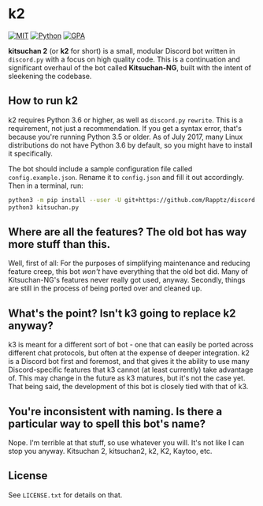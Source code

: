 # k2

[![MIT](https://img.shields.io/badge/License-MIT-brightgreen.svg)](https://github.com/n303p4/Kitsuchan-NG/blob/master/LICENSE.txt)
[![Python](https://img.shields.io/badge/Python-3.6-brightgreen.svg)](https://python.org/)
[![GPA](https://codeclimate.com/github/n303p4/kitsuchan-2/badges/gpa.svg)](https://codeclimate.com/github/n303p4/kitsuchan-2)

**kitsuchan 2** (or **k2** for short) is a small, modular Discord bot written in `discord.py`
with a focus on high quality code. This is a continuation and significant overhaul of the bot
called **Kitsuchan-NG**, built with the intent of sleekening the codebase.

## How to run k2

k2 requires Python 3.6 or higher, as well as `discord.py` `rewrite`. This is a requirement, not
just a recommendation. If you get a syntax error, that's because you're running Python 3.5 or
older. As of July 2017, many Linux distributions do not have Python 3.6 by default, so you might
have to install it specifically.

The bot should include a sample configuration file called `config.example.json`. Rename it to
`config.json` and fill it out accordingly. Then in a terminal, run:

```bash
python3 -m pip install --user -U git+https://github.com/Rapptz/discord.py@rewrite
python3 kitsuchan.py
```

## Where are all the features? The old bot has way more stuff than this.

Well, first of all: For the purposes of simplifying maintenance and reducing feature creep,
this bot *won't* have everything that the old bot did. Many of Kitsuchan-NG's features never
really got used, anyway. Secondly, things are still in the process of being ported over and
cleaned up.

## What's the point? Isn't k3 going to replace k2 anyway?

k3 is meant for a different sort of bot - one that can easily be ported across different chat
protocols, but often at the expense of deeper integration. k2 is a Discord bot first and foremost,
and that gives it the ability to use many Discord-specific features that k3 cannot (at least
currently) take advantage of. This may change in the future as k3 matures, but it's not the case
yet. That being said, the development of this bot is closely tied with that of k3.

## You're inconsistent with naming. Is there a particular way to spell this bot's name?

Nope. I'm terrible at that stuff, so use whatever you will. It's not like I can stop you anyway.
Kitsuchan 2, kitsuchan2, k2, K2, Kaytoo, etc.

## License

See `LICENSE.txt` for details on that.

